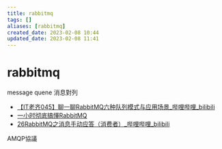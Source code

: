 ```yaml
---
title: rabbitmq
tags: []
aliases: [rabbitmq]
created_date: 2023-02-08 10:44
updated_date: 2023-02-08 11:41
---
```


# rabbitmq

message quene 消息對列

- [【IT老齐045】聊一聊RabbitMQ六种队列模式与应用场景_哔哩哔哩_bilibili](https://www.bilibili.com/video/BV1Fb4y1m72h/?spm_id_from=333.337.search-card.all.click&vd_source=6bd04a20c72eb5cca642210346af7081)
- [一小时彻底搞懂RabbitMQ](https://www.bilibili.com/video/BV1TE411g74u/?p=3&spm_id_from=pageDriver&vd_source=6bd04a20c72eb5cca642210346af7081)
- [26RabbitMQ之消息手动应答（消费者）_哔哩哔哩_bilibili](https://www.bilibili.com/video/BV1K44y177Eb?p=26&spm_id_from=pageDriver&vd_source=6bd04a20c72eb5cca642210346af7081)

AMQP協議